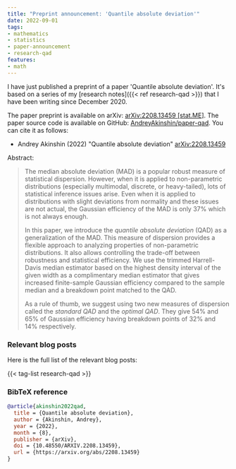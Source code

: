 ```yaml
---
title: "Preprint announcement: 'Quantile absolute deviation'"
date: 2022-09-01
tags:
- mathematics
- statistics
- paper-announcement
- research-qad
features:
- math
---
```


I have just published a preprint of a paper 'Quantile absolute deviation'.
It's based on a series of my [research notes]({{< ref research-qad >}})
  that I have been writing since December 2020.

The paper preprint is available on arXiv:
  [arXiv:2208.13459 [stat.ME]](https://arxiv.org/abs/2208.13459).
The paper source code is available on GitHub:
  [AndreyAkinshin/paper-qad](https://github.com/AndreyAkinshin/paper-qad).
You can cite it as follows:

* Andrey Akinshin (2022)
  "Quantile absolute deviation"
  [arXiv:2208.13459](https://arxiv.org/abs/2208.13459)

Abstract:

> The median absolute deviation (MAD) is a popular robust measure of statistical dispersion.
> However, when it is applied to non-parametric distributions (especially multimodal, discrete, or heavy-tailed),
>   lots of statistical inference issues arise.
> Even when it is applied to distributions with slight deviations from normality and these issues are not actual,
>   the Gaussian efficiency of the MAD is only 37% which is not always enough.
>
> In this paper, we introduce the *quantile absolute deviation* (QAD) as a generalization of the MAD.
> This measure of dispersion provides a flexible approach to analyzing properties of non-parametric distributions.
> It also allows controlling the trade-off between robustness and statistical efficiency.
> We use the trimmed Harrell-Davis median estimator based on the highest density interval of the given width
>   as a complimentary median estimator that gives
>   increased finite-sample Gaussian efficiency compared to the sample median
>   and a breakdown point matched to the QAD.
>
> As a rule of thumb, we suggest using two new measures of dispersion
>   called the *standard QAD* and the *optimal QAD*.
> They give 54% and 65% of Gaussian efficiency having breakdown points of 32% and 14% respectively.

<!--more-->

### Relevant blog posts

Here is the full list of the relevant blog posts:

{{< tag-list research-qad >}}

### BibTeX reference

```bib
@article{akinshin2022qad,
  title = {Quantile absolute deviation},
  author = {Akinshin, Andrey},
  year = {2022},
  month = {8},
  publisher = {arXiv},
  doi = {10.48550/ARXIV.2208.13459},
  url = {https://arxiv.org/abs/2208.13459}
}
```
